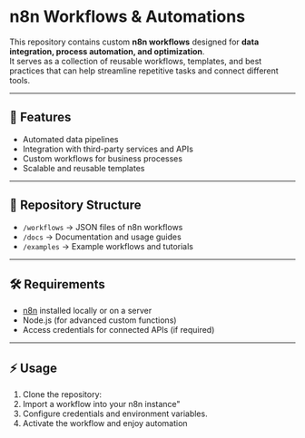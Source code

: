 # n8n Workflows & Automations

This repository contains custom **n8n workflows** designed for **data integration, process automation, and optimization**.  
It serves as a collection of reusable workflows, templates, and best practices that can help streamline repetitive tasks and connect different tools.

---

## 🚀 Features
- Automated data pipelines  
- Integration with third-party services and APIs  
- Custom workflows for business processes  
- Scalable and reusable templates  

---

## 📂 Repository Structure
- `/workflows` → JSON files of n8n workflows  
- `/docs` → Documentation and usage guides  
- `/examples` → Example workflows and tutorials  

---

## 🛠️ Requirements
- [n8n](https://n8n.io) installed locally or on a server  
- Node.js (for advanced custom functions)  
- Access credentials for connected APIs (if required)  

---

## ⚡ Usage
1. Clone the repository:
2. Import a workflow into your n8n instance"
3. Configure credentials and environment variables.
4. Activate the workflow and enjoy automation